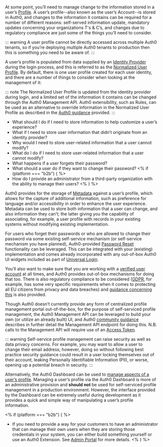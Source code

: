 At some point, you’ll need to manage change to the information stored in a user’s [Profile](/users/concepts/overview-user-profile). A user’s profile--also known as the user’s Account--is stored in Auth0, and changes to the information it contains can be required for a number of different reasons: self-served information update, mandatory updates concerning your organizations T's & C’s, and changes due to regulatory compliance are just some of the things you’ll need to consider.

::: warning
A user profile cannot be directly accessed across multiple Auth0 tenants, so if you’re deploying multiple Auth0 tenants to production then this is something you need to be aware of.
:::

A user’s profile is populated from data supplied by an [Identity Provider](/identityproviders) during the login process, and this is referred to as the [Normalized User Profile](/users/normalized/auth0). By default, there is one user profile created for each user identity, and there are a number of things to consider when looking at the management of it:

::: note
The Normalized User Profile is updated from the identity provider during login, and a limited set of the information it contains can be changed through the Auth0 Management API. Auth0 extensibility, such as Rules, can be used as an alternative to override information in the Normalized User Profile as described in the [Auth0 guidance](/users/concepts/overview-user-profile#user-profile-data-modification) provided.
:::

* What should I do if I need to store information to help customize a user’s experience?
* What if I need to store user information that didn’t originate from an identity provider?
* Why would I need to store user-related information that a user cannot modify?
* What do I do if I need to store user-related information that a user cannot modify?
* What happens if a user forgets their password?
* What should a user do if they want to change their password?
<% if (platform === "b2b") { %>
* How do I provide an administrator from a third-party organization with the ability to manage their users?
<%  } %>

Auth0 provides for the storage of [Metadata](#metadata) against a user’s profile, which allows for the capture of additional information, such as preference for language and/or accessibility in order to enhance the user experience. Metadata can be used to store both information that a user can change, and also information they can’t; the latter giving you the capability of associating, for example, a user profile with records in your existing systems without modifying existing implementation. 

For users who forget their passwords or who are allowed to change their password via some existing self-service mechanism (or self-service mechanism you have planned), Auth0-provided [Password Reset](#password-reset) functionality can be leveraged. This can be integrated with your (existing) implementation and comes already incorporated with any out-of-box Auth0 UI widgets included as part of [Universal Login](/universal-login).  

You’ll also want to make sure that you are working with a [verified user account](#account-verification) at all times, and Auth0 provides out-of-box mechanisms for doing that too. There is also regulatory compliance to be considered ([GDPR](https://eugdpr.org/), for example, has some very specific requirements when it comes to protecting all EU citizens from privacy and data breaches) and [guidance concerning this](/compliance) is also provided.  

Though Auth0 doesn’t currently provide any form of centralized profile management portal out-of-the-box, for the purpose of self-serviced profile management, the Auth0 Management API can be leveraged to build your own (or utilize an already built) UI, and Auth0 [community guidance](https://community.auth0.com/t/how-to-allow-the-end-user-to-update-their-own-profile-information/6228) describes in further detail the Management API endpoint for doing this. N.B. calls to the Management API will require use of an [Access Token](/api/management/v2/tokens).

::: warning
Self-service profile management can raise security as well as data privacy concerns. For example, you may want to allow a user to change their email address; however, doing so without following best practice security guidance could result in a user locking themselves out of their account, leaking Personally Identifiable Information (PII), or worse, opening up a potential breach in security.
:::

Alternatively, the Auth0 Dashboard can be used to [manage aspects of a user’s profile](users/guides/manage-users-using-the-dashboard). Managing a user’s profile via the Auth0 Dashboard is more of an administrative provision and **should not** be used for self-serviced profile management in a production environment. However, the interface provided by the Dashboard can be extremely useful during development as it provides a quick and simple way of manipulating a user’s profile information.

<% if (platform === "b2b") { %>
* If you need to provide a way for your customers to have an administrator that can manage their own users when they are storing those credentials in your system, you can either build something yourself or use an Auth0 Extension. See [Admin Portal](#admin-portal) for more details. 
<%  } %>
